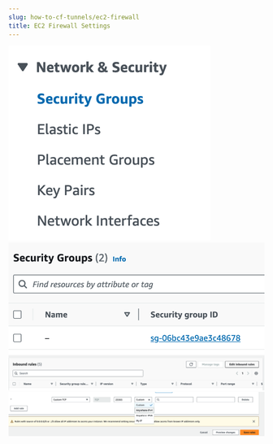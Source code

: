 ```yaml
---
slug: how-to-cf-tunnels/ec2-firewall
title: EC2 Firewall Settings
---
```


![alt text](image.png)
![alt text](image-1.png)
![alt text](image-2.png)
![alt text](image-3.png)
